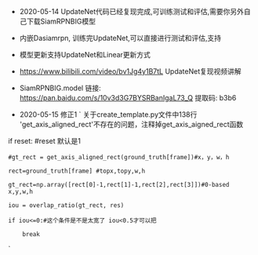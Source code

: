 - 2020-05-14 UpdateNet代码已经复现完成,可训练测试和评估,需要你另外自己下载SiamRPNBIG模型
- 内嵌Dasiamrpn, 训练完UpdateNet,可以直接进行测试和评估,支持 
- 模型更新支持UpdateNet和Linear更新方式
- https://www.bilibili.com/video/bv1Jg4y1B7tL UpdateNet复现视频讲解
- SiamRPNBIG.model 链接: https://pan.baidu.com/s/10v3d3G7BYSRBanIgaL73_Q 提取码: b3b6

- 2020-05-15 修正1
` 关于create_template.py文件中138行  'get_axis_aligned_rect'不存在的问题，注释掉get_axis_aigned_rect函数

if reset:   #reset 默认是1               

    #gt_rect = get_axis_aligned_rect(ground_truth[frame])#x，y，w，h

    rect=ground_truth[frame] #topx,topy,w,h

    gt_rect=np.array([rect[0]-1,rect[1]-1,rect[2],rect[3]])#0-based x,y,w,h

    iou = overlap_ratio(gt_rect, res)

    if iou<=0:#这个条件是不是太宽了 iou<0.5才可以把

        break   
`
